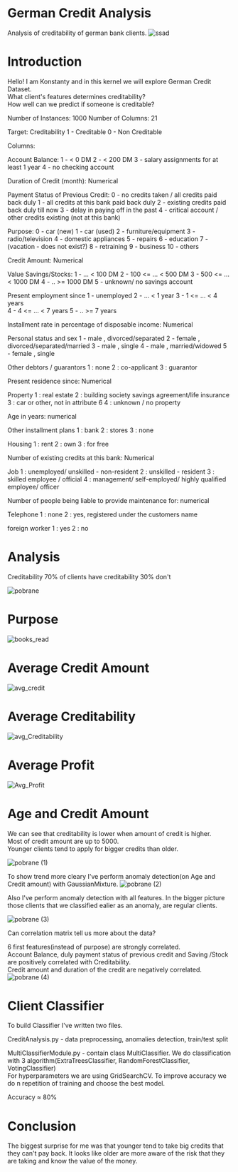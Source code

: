 # German Credit Analysis
Analysis of creditability of german bank clients.
![ssad](https://user-images.githubusercontent.com/69935274/110396065-9ab1c980-806f-11eb-8f03-d2dcf83468ad.jpg) <br>

# Introduction

Hello! I am Konstanty and in this kernel we will explore German Credit Dataset. <br>
What client's features determines creditability? <br>
How well can we predict if someone is creditable? <br>

Number of Instances:  1000
Number of Columns: 21

Target:
Creditability
1 - Creditable
0 - Non Creditable

Columns:

Account Balance:
1 -  <    0 DM
2 - <  200 DM
3 - salary assignments for at least 1 year
4 - no checking account

Duration of Credit (month): Numerical

Payment Status of Previous Credit:
0 - no credits taken / all credits paid back duly
1 - all credits at this bank paid back duly
2 - existing credits paid back duly till now
3 - delay in paying off in the past
4 - critical account / other credits existing (not at this bank)

Purpose:
0 - car (new)
1 - car (used)
2 - furniture/equipment
3 - radio/television
4 - domestic appliances
5 - repairs
6 - education
7 - (vacation - does not exist?)
8 - retraining
9 - business
10 - others

Credit Amount: Numerical

Value Savings/Stocks:
1 -          ... <  100 DM
2 -   100 <= ... <  500 DM
3 -   500 <= ... < 1000 DM
4 -          .. >= 1000 DM
5 -   unknown/ no savings account

Present employment since
1 - unemployed
2 -       ... < 1 year
3 - 1  <= ... < 4 years  
4 - 4  <= ... < 7 years
5 -       .. >= 7 years


Installment rate in percentage of disposable income: Numerical

Personal status and sex
1 - male   , divorced/separated
2 - female , divorced/separated/married
3 - male   , single
4 - male   , married/widowed
5 - female , single


Other debtors / guarantors
1 : none
2 : co-applicant
3 : guarantor
          
         
Present residence since: Numerical

Property
1 : real estate
2 : building society savings agreement/life insurance
3 : car or other, not in attribute 6
4 : unknown / no property
          
Age in years: numerical

Other installment plans 
1 : bank
2 : stores
3 : none


Housing
1 : rent
2 : own
3 : for free
          
Number of existing credits at this bank: Numerical

Job
1 : unemployed/ unskilled  - non-resident
2 : unskilled - resident
3 : skilled employee / official
4 : management/ self-employed/  highly qualified employee/ officer
             
Number of people being liable to provide maintenance for: numerical

Telephone
1 : none
2 : yes, registered under the customers name
          
foreign worker
1 : yes
2 : no


# Analysis
Creditability
70% of clients have creditability
30% don't

![pobrane](https://user-images.githubusercontent.com/69935274/110395133-eb282780-806d-11eb-8c73-c5fe5b7c3a75.png)

# Purpose 
![books_read](https://user-images.githubusercontent.com/69935274/110550652-63f1b700-8134-11eb-87b5-aa667f15af2a.png)

# Average Credit Amount
![avg_credit](https://user-images.githubusercontent.com/69935274/110663960-47eb2580-81c7-11eb-9d64-7261ae71af2b.png)

# Average Creditability 
![avg_Creditability](https://user-images.githubusercontent.com/69935274/110665722-e9bf4200-81c8-11eb-9ea5-a9deae8f3893.png)

# Average Profit
![Avg_Profit](https://user-images.githubusercontent.com/69935274/110664338-9ac4dd00-81c7-11eb-9047-f5b776e20365.png)

# Age and Credit Amount

We can see that creditability is lower when amount of credit is higher. <br>
Most of credit amount are up to 5000. <br>
Younger clients tend to apply for bigger credits than older. <br>

![pobrane (1)](https://user-images.githubusercontent.com/69935274/110395313-36423a80-806e-11eb-8d91-9f312198e5dd.png)

To show trend more cleary I've perform anomaly detection(on Age and Credit amount) with GaussianMixture.
![pobrane (2)](https://user-images.githubusercontent.com/69935274/110395458-73a6c800-806e-11eb-8479-9cedaaa9934e.png)

Also I've perform anomaly detection with all features.
In the bigger picture those clients that we classified ealier as an anomaly, are regular clients.

![pobrane (3)](https://user-images.githubusercontent.com/69935274/110396205-e2d0ec00-806f-11eb-8354-d404edaf79a9.png)

Can correlation matrix tell us more about the data?

6 first features(instead of purpose) are strongly correlated. <br>
Account Balance, duly payment status of previous credit and Saving /Stock are positively correlated with Creditability. <br>
Credit amount and duration of the credit are negatively correlated. <br>
![pobrane (4)](https://user-images.githubusercontent.com/69935274/110396317-20ce1000-8070-11eb-9c2e-1bfe643fba42.png)


# Client Classifier<br>
To build Classifier I've written two files.<br>

CreditAnalysis.py - data preprocessing, anomalies detection, train/test split <br>

MultiClassifierModule.py - contain class MultiClassifier. We do classification with 3 algorithm(ExtraTreesClassifier, RandomForestClassifier, VotingClassifier)<br>
For hyperparameters we are using GridSearchCV. To improve accuracy we do n repetition of training and choose the best model.

Accuracy ≈ 80% 

# Conclusion
The biggest surprise for me was that younger tend to take big credits that they can't pay back. It looks like older are more aware of the risk that they are taking and know the value of the money.







